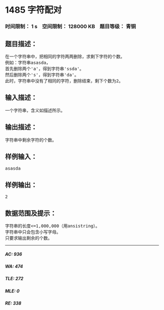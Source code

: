 # 1485 字符配对   
### 时间限制： 1 s&nbsp;&nbsp;&nbsp;&nbsp;空间限制： 128000 KB&nbsp;&nbsp;&nbsp;&nbsp;题目等级： 青铜  
## 题目描述：  

<pre>
在一个字符串中，把相同的字符两两删除，求剩下字符的个数。
例如：字符串asasda，
首先删除两个'a'，得到字符串'ssda'。
然后删除两个's'，得到字符串'da'。
此时，字符串中没有了相同的字符，删除结束，剩下个数为2。
</pre>
  
  
## 输入描述：  

<pre>
一个字符串，含义如描述所示。
</pre>
  
  
## 输出描述：  

<pre>
字符串中剩余字符的个数。
</pre>
  
  
## 样例输入：  

<pre>
asasda
</pre>
  
  
## 样例输出：  

<pre>
2
</pre>
  
  
## 数据范围及提示：  

<pre>
字符串的长度<=1,000,000（用ansistring）。
字符串中只会包含小写字母。
只要求输出剩余的个数。
</pre>
  
  
***  

##### AC: 936  
##### WA: 474  
##### TLE: 272  
##### MLE: 0  
##### RE: 338  
